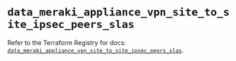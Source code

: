 # `data_meraki_appliance_vpn_site_to_site_ipsec_peers_slas`

Refer to the Terraform Registry for docs: [`data_meraki_appliance_vpn_site_to_site_ipsec_peers_slas`](https://registry.terraform.io/providers/ciscodevnet/meraki/1.7.1/docs/data-sources/appliance_vpn_site_to_site_ipsec_peers_slas).
